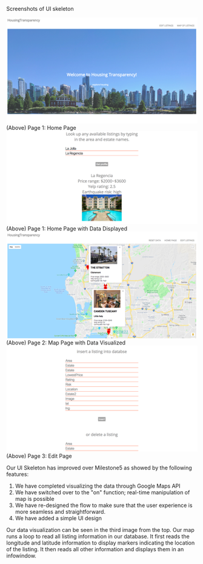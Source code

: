 Screenshots of UI skeleton

![Page1](/public/MS6S1.PNG)
(Above) Page 1: Home Page
![Page2](/public/MS6S2.PNG)
(Above) Page 1: Home Page with Data Displayed
![Page3](/public/MS6S3.PNG)
(Above) Page 2: Map Page with Data Visualized
![Page4](/public/MS6S4.PNG)
(Above) Page 3: Edit Page

Our UI Skeleton has improved over Milestone5 as showed by the following features:
1. We have completed visualizing the data through Google Maps API
2. We have switched over to the "on" function; real-time manipulation of map is possible
3. We have re-designed the flow to make sure that the user experience is more seamless and straightforward.
4. We have added a simple UI design

Our data visualization can be seen in the third image from the top. Our map runs a loop to read all listing information in our database. It first reads the longitude and latitude information to display markers indicating the location of the listing. It then reads all other information and displays them in an infowindow.
